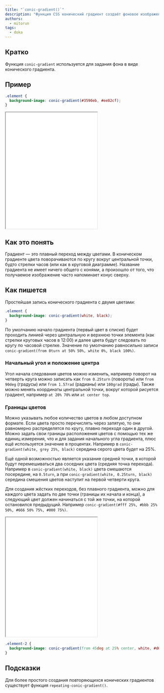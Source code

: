 ```yaml
---
title: "`conic-gradient()`"
description: "Функция CSS конический градиент создаёт фоновое изображение из цветовых переходов, повёрнутых вокруг центральной точки. Формы записи и примеры использования функции."
authors:
  - mitorun
tags:
  - doka
---
```


## Кратко

Функция `conic-gradient` используется для задания фона в виде конического градиента.

## Пример

```css
.element {
  background-image: conic-gradient(#3590eb, #ee82cf);
}
```

<iframe title="Градиент от голубого к розовому" src="demos/example/" height="380"></iframe>

## Как это понять

Градиент — это плавный переход между цветами. В коническом градиенте цвета поворачиваются по кругу вокруг центральной точки, будто стрелки часов (или как в круговой диаграмме). Название градиента не имеет ничего общего с конями, а произошло от того, что получаемое изображение часто напоминает конус сверху.

## Как пишется

Простейшая запись конического градиента с двумя цветами:

```css
.element {
  background-image: conic-gradient(white, black);
}
```

По умолчанию начало градиента (первый цвет в списке) будет проходить линией через центральную и верхнюю точки элемента (как стрелки круговых часов в 12:00) и далее цвета будут следовать по кругу по часовой стрелке. Значение по умолчанию равносильно записи `conic-gradient(from 0turn at 50% 50%, white 0%, black 100%)`.

### Начальный угол и положение центра

Угол начала следования цветов можно изменить, например поворот на четверть круга можно записать как `from 0.25turn` (повороты) или `from 90deg` (градусы) или `from 1.57rad` (радианы) или `100grad` (грады). Также можно менять координаты центральной точки, вокруг которой рисуется градиент, например `at 20% 70%` или `at center top`.

### Границы цветов

Можно указывать любое количество цветов в любом доступном формате. Если цвета просто перечислять через запятую, то они равномерно распределятся по кругу, плавно переходя один в другой. Можно задать свои границы расположения цветов с помощью тех же единиц измерения, что и для задания начального угла градиента, плюс ещё используется значение в процентах. Например в `conic-gradient(white, grey 25%, black)` середина серого цвета будет на 25%.

Ещё одной возможностью является указание средней точки, в которой будут перемешиваться два соседних цвета (средняя точка перехода). Например в `conic-gradient(white, black)` цвета смешаются посередине, на `0.5turn`, а при `conic-gradient(white, 0.25turn, black)` середина смешения цветов наступит на первой четверти круга.

Для создания жёстких переходов, без плавного градиента, можно для каждого цвета задать по две точки (границы их начала и конца), а следующий цвет должен начинаться с той же точки, на которой остановился предыдущий. Например `conic-gradient(#fff 25%, #bbb 25% 50%, #666 50% 75%, #000 75%)`.

<iframe title="Продвинутый градиент" src="demos/example-advanced/" height="390"></iframe>

```css
.element-2 {
  background-image: conic-gradient(from 45deg at 25% center, white, #d6f78a 25%, 0.45turn, rgb(127, 235, 235) 210deg 5.9rad, hsl(278, 81%, 79%) 361grad);
}
```

## Подсказки

Для более простого создания повторяющихся конических градиентов существует функция `repeating-conic-gradient()`.
